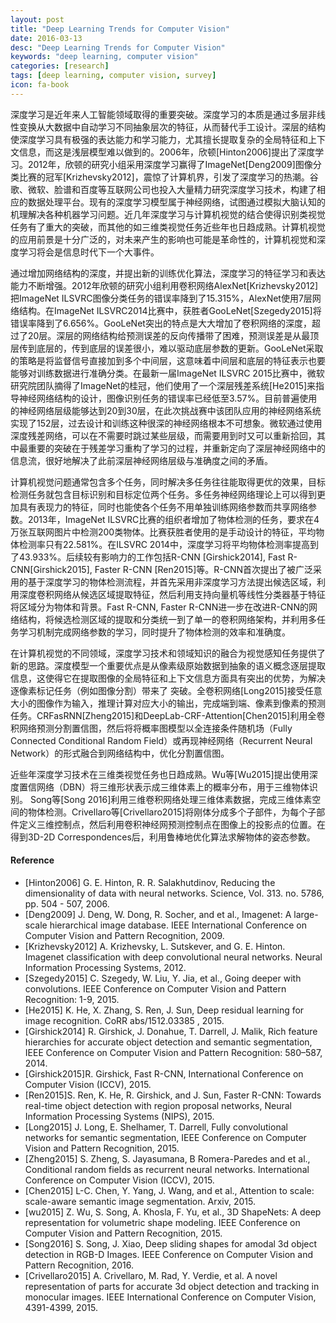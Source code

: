 ```yaml
---
layout: post
title: "Deep Learning Trends for Computer Vision"
date: 2016-03-13
desc: "Deep Learning Trends for Computer Vision"
keywords: "deep learning, computer vision"
categories: [research]
tags: [deep learning, computer vision, survey]
icon: fa-book
---
```

深度学习是近年来人工智能领域取得的重要突破。深度学习的本质是通过多层非线性变换从大数据中自动学习不同抽象层次的特征，从而替代手工设计。深层的结构使深度学习具有极强的表达能力和学习能力，尤其擅长提取复杂的全局特征和上下文信息，而这是浅层模型难以做到的。2006年，欣顿[Hinton2006]提出了深度学习。2012年，欣顿的研究小组采用深度学习赢得了ImageNet[Deng2009]图像分类比赛的冠军[Krizhevsky2012]，震惊了计算机界，引发了深度学习的热潮。谷歌、微软、脸谱和百度等互联网公司也投入大量精力研究深度学习技术，构建了相应的数据处理平台。现有的深度学习模型属于神经网络，试图通过模拟大脑认知的机理解决各种机器学习问题。近几年深度学习与计算机视觉的结合使得识别类视觉任务有了重大的突破，而其他的如三维类视觉任务近些年也日趋成熟。计算机视觉的应用前景是十分广泛的，对未来产生的影响也可能是革命性的，计算机视觉和深度学习将会是信息时代下一个大事件。

通过增加网络结构的深度，并提出新的训练优化算法，深度学习的特征学习和表达能力不断增强。2012年欣顿的研究小组利用卷积网络AlexNet[Krizhevsky2012] 把ImageNet ILSVRC图像分类任务的错误率降到了15.315%，AlexNet使用7层网络结构。在ImageNet ILSVRC2014比赛中，获胜者GooLeNet[Szegedy2015]将错误率降到了6.656%。GooLeNet突出的特点是大大增加了卷积网络的深度，超过了20层。深层的网络结构给预测误差的反向传播带了困难，预测误差是从最顶层传到底层的，传到底层的误差很小，难以驱动底层参数的更新。GooLeNet采取的策略是将监督信号直接加到多个中间层，这意味着中间层和底层的特征表示也要能够对训练数据进行准确分类。在最新一届ImageNet ILSVRC 2015比赛中，微软研究院团队摘得了ImageNet的桂冠，他们使用了一个深层残差系统[He2015]来指导神经网络结构的设计，图像识别任务的错误率已经低至3.57%。目前普遍使用的神经网络层级能够达到20到30层，在此次挑战赛中该团队应用的神经网络系统实现了152层，过去设计和训练这种很深的神经网络根本不可想象。微软通过使用深度残差网络，可以在不需要时跳过某些层级，而需要用到时又可以重新拾回，其中最重要的突破在于残差学习重构了学习的过程，并重新定向了深层神经网络中的信息流，很好地解决了此前深层神经网络层级与准确度之间的矛盾。

计算机视觉问题通常包含多个任务，同时解决多任务往往能取得更优的效果，目标检测任务就包含目标识别和目标定位两个任务。多任务神经网络理论上可以得到更加具有表现力的特征，同时也能使各个任务不用单独训练网络参数而共享网络参数。2013年，ImageNet ILSVRC比赛的组织者增加了物体检测的任务，要求在4万张互联网图片中检测200类物体。比赛获胜者使用的是手动设计的特征，平均物体检测率只有22.581%。在ILSVRC 2014中，深度学习将平均物体检测率提高到了43.933%。后续较有影响力的工作包括R-CNN [Girshick2014], Fast R-CNN[Girshick2015], Faster R-CNN [Ren2015]等。R-CNN首次提出了被广泛采用的基于深度学习的物体检测流程，并首先采用非深度学习方法提出候选区域，利用深度卷积网络从候选区域提取特征，然后利用支持向量机等线性分类器基于特征将区域分为物体和背景。Fast R-CNN, Faster R-CNN进一步在改进R-CNN的网络结构，将候选检测区域的提取和分类统一到了单一的卷积网络架构，并利用多任务学习机制完成网络参数的学习，同时提升了物体检测的效率和准确度。

在计算机视觉的不同领域，深度学习技术和领域知识的融合为视觉感知任务提供了新的思路。深度模型一个重要优点是从像素级原始数据到抽象的语义概念逐层提取信息，这使得它在提取图像的全局特征和上下文信息方面具有突出的优势，为解决逐像素标记任务（例如图像分割）带来了 突破。全卷积网络[Long2015]接受任意大小的图像作为输入，推理计算对应大小的输出，完成端到端、像素到像素的预测任务。CRFasRNN[Zheng2015]和DeepLab-CRF-Attention[Chen2015]利用全卷积网络预测分割置信图，然后将将概率图模型以全连接条件随机场（Fully Connected Conditional Random Field）或再现神经网络（Recurrent Neural Network）的形式融合到网络结构中，优化分割置信图。

近些年深度学习技术在三维类视觉任务也日趋成熟。Wu等[Wu2015]提出使用深度置信网络（DBN）将三维形状表示成三维体素上的概率分布，用于三维物体识别。 Song等[Song 2016]利用三维卷积网络处理三维体素数据，完成三维体素空间的物体检测。Crivellaro等[Crivellaro2015]将刚体分成多个子部件，为每个子部件定义三维控制点，然后利用卷积神经网预测控制点在图像上的投影点的位置。在得到3D-2D Correspondences后，利用鲁棒地优化算法求解物体的姿态参数。


#### Reference ####

- [Hinton2006] G. E. Hinton, R. R. Salakhutdinov, Reducing the dimensionality of data with neural networks. Science, Vol. 313. no. 5786, pp. 504 - 507, 2006.
- [Deng2009] J. Deng, W. Dong, R. Socher, and et al., Imagenet: A large-scale hierarchical image database. IEEE International Conference on Computer Vision and Pattern Recognition, 2009.
- [Krizhevsky2012] A. Krizhevsky, L. Sutskever, and G. E. Hinton. Imagenet classification with deep convolutional neural networks. Neural Information Processing Systems, 2012.
- [Szegedy2015] C. Szegedy, W. Liu, Y. Jia, et al., Going deeper with convolutions. IEEE Conference on Computer Vision and Pattern Recognition: 1-9, 2015.
- [He2015] K. He, X. Zhang, S. Ren, J. Sun, Deep residual learning for image recognition. CoRR abs/1512.03385 , 2015.
- [Girshick2014] R. Girshick, J. Donahue, T. Darrell, J. Malik, Rich feature hierarchies for accurate object detection and semantic segmentation, IEEE Conference on Computer Vision and Pattern Recognition: 580–587, 2014.
- [Girshick2015]R. Girshick, Fast R-CNN, International Conference on Computer Vision (ICCV), 2015.
- [Ren2015]S. Ren, K. He, R. Girshick, and J. Sun, Faster R-CNN: Towards real-time object detection with region proposal networks, Neural Information Processing Systems (NIPS), 2015.
- [Long2015] J. Long, E. Shelhamer, T. Darrell, Fully convolutional networks for semantic segmentation, IEEE Conference on Computer Vision and Pattern Recognition, 2015.
- [Zheng2015] S. Zheng, S. Jayasumana, B Romera-Paredes and et al., Conditional random fields as recurrent neural networks. International Conference on Computer Vision (ICCV), 2015.
- [Chen2015] L-C. Chen, Y. Yang, J. Wang, and et al., Attention to scale: scale-aware semantic image segmentation. Arxiv, 2015.
- [wu2015] Z. Wu, S. Song, A. Khosla, F. Yu, et al., 3D ShapeNets: A deep representation for volumetric shape modeling. IEEE Conference on Computer Vision and Pattern Recognition, 2015.
- [Song2016] S. Song, J. Xiao, Deep sliding shapes for amodal 3d object detection in RGB-D Images. IEEE Conference on Computer Vision and Pattern Recognition, 2016.
- [Crivellaro2015] A. Crivellaro, M. Rad, Y. Verdie, et al. A novel representation of parts for accurate 3d object detection and tracking in monocular images. IEEE International Conference on Computer Vision, 4391-4399, 2015.
